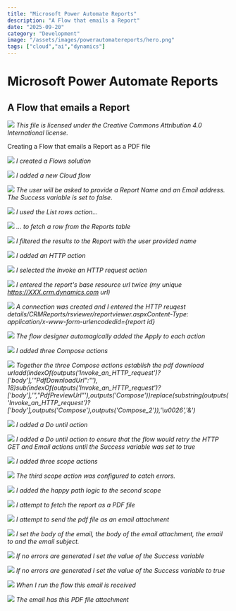 ```yaml
---
title: "Microsoft Power Automate Reports"
description: "A Flow that emails a Report"
date: "2025-09-20"
category: "Development"
image: "/assets/images/powerautomatereports/hero.png"
tags: ["cloud","ai","dynamics"]
---
```


# Microsoft Power Automate Reports
## A Flow that emails a Report


![](/assets/images/powerautomatereports/office-365-icon-500x500.png)
*This file is licensed under the Creative Commons Attribution 4.0 International license.*


Creating a Flow that emails a Report as a PDF file

![](/assets/images/powerautomatereports/screenshot-2024-07-19-at-11.14.34am-2136x1112.png)
*I created a Flows solution*

![](/assets/images/powerautomatereports/screenshot-2024-07-19-at-11.15.05am-2136x751.png)
*I added a new Cloud flow*

![](/assets/images/powerautomatereports/screenshot-2024-07-19-at-1.56.13pm-2136x975.png)
*The user will be asked to provide a Report Name and an Email address. The Success variable is set to false.*

![](/assets/images/powerautomatereports/screenshot-2024-07-19-at-1.57.43pm-2136x1114.png)
*I used the List rows action...*

![](/assets/images/powerautomatereports/screenshot-2024-07-19-at-1.58.46pm-2136x674.png)
*... to fetch a row from the Reports table*

![](/assets/images/powerautomatereports/screenshot-2024-07-19-at-2.00.23pm-2136x998.png)
*I filtered the results to the Report with the user provided name*

![](/assets/images/powerautomatereports/screenshot-2024-07-19-at-2.00.57pm-2136x1003.png)
*I added an HTTP action*

![](/assets/images/powerautomatereports/screenshot-2024-07-19-at-2.01.24pm-2136x1036.png)
*I selected the Invoke an HTTP request action*

![](/assets/images/powerautomatereports/screenshot-2024-07-19-at-10.24.22am-2136x1096.png)
*I entered the report's base resource url twice (my unique https://XXX.crm.dynamics.com url)*

![](/assets/images/powerautomatereports/screenshot-2024-07-19-at-2.05.34pm-2136x953.png)
*A connection was created and I entered the HTTP reuqest details/CRMReports/rsviewer/reportviewer.aspxContent-Type: application/x-www-form-urlencodedid={report id}*

![](/assets/images/powerautomatereports/screenshot-2024-07-19-at-2.06.44pm-2136x994.png)
*The flow designer automagically added the Apply to each action*

![](/assets/images/powerautomatereports/screenshot-2024-07-19-at-2.08.07pm-2136x888.png)
*I added three Compose actions*

![](/assets/images/powerautomatereports/screenshot-2024-07-19-at-2.11.01pm-2136x1104.png)
*Together the three Compose actions establish the pdf download urladd(indexOf(outputs('Invoke_an_HTTP_request')?['body'],'"PdfDownloadUrl":"'), 18)sub(indexOf(outputs('Invoke_an_HTTP_request')?['body'],'","PdfPreviewUrl"'),outputs('Compose'))replace(substring(outputs('Invoke_an_HTTP_request')?['body'],outputs('Compose'),outputs('Compose_2')),'\u0026','&')*

![](/assets/images/powerautomatereports/screenshot-2024-07-19-at-2.12.38pm-2136x1033.png)
*I added a Do until action*

![](/assets/images/powerautomatereports/screenshot-2024-07-19-at-2.13.11pm-2136x1022.png)
*I added a Do until action to ensure that the flow would retry the HTTP GET and Email actions until the Success variable was set to true*

![](/assets/images/powerautomatereports/screenshot-2024-07-19-at-2.14.08pm-2136x1110.png)
*I added three scope actions*

![](/assets/images/powerautomatereports/screenshot-2024-07-19-at-2.14.30pm-2136x1112.png)
*The third scope action was configured to catch errors.*

![](/assets/images/powerautomatereports/screenshot-2024-07-19-at-2.14.59pm-2136x1003.png)
*I added the happy path logic to the second scope*

![](/assets/images/powerautomatereports/screenshot-2024-07-19-at-2.15.43pm-2136x1017.png)
*I attempt to fetch the report as a PDF file*

![](/assets/images/powerautomatereports/screenshot-2024-07-19-at-2.16.16pm-2136x1104.png)
*I attempt to send the pdf file as an email attachment*

![](/assets/images/powerautomatereports/screenshot-2024-07-19-at-2.18.44pm-2136x1059.png)
*I set the body of the email, the body of the email attachment, the email to and the email subject.*

![](/assets/images/powerautomatereports/screenshot-2024-07-19-at-2.22.19pm-2136x1085.png)
*If no errors are generated I set the value of the Success variable*

![](/assets/images/powerautomatereports/screenshot-2024-07-19-at-2.24.29pm-2136x1110.png)
*If no errors are generated I set the value of the Success variable to true*

![](/assets/images/powerautomatereports/screenshot-2024-07-19-at-2.25.40pm-2070x1374.png)
*When I run the flow this email is received*

![](/assets/images/powerautomatereports/screenshot-2024-07-19-at-2.25.49pm-2060x1358.png)
*The email has this PDF file attachment*
